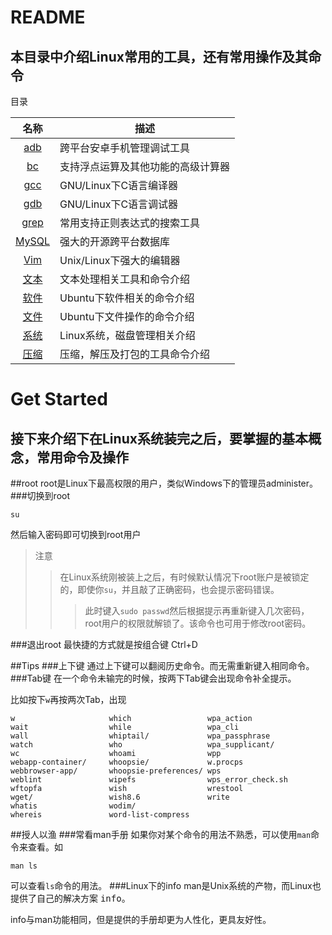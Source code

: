 README
======
本目录中介绍Linux常用的工具，还有常用操作及其命令
------
目录

|名称|描述|
|:-------------:|-----|
|[adb](./adb.md)|跨平台安卓手机管理调试工具|
|[bc](./bc.md)|支持浮点运算及其他功能的高级计算器|
|[gcc](./gcc.md)|GNU/Linux下C语言编译器|
|[gdb](./gdb.md)|GNU/Linux下C语言调试器|
|[grep](./grep.md)|常用支持正则表达式的搜索工具|
|[MySQL](mysql.md)|强大的开源跨平台数据库|
|[Vim](./vim.md)|Unix/Linux下强大的编辑器|
|[文本](./Text.md)|文本处理相关工具和命令介绍|
|[软件](./Software.md.md)|Ubuntu下软件相关的命令介绍|
|[文件](./File.md)|Ubuntu下文件操作的命令介绍|
|[系统](./System.md)|Linux系统，磁盘管理相关介绍|
|[压缩](./Compress.md)|压缩，解压及打包的工具命令介绍|


Get Started
=========
接下来介绍下在Linux系统装完之后，要掌握的基本概念，常用命令及操作
---------
##root
root是Linux下最高权限的用户，类似Windows下的管理员administer。
###切换到root

    su
然后输入密码即可切换到root用户
>注意
>>在Linux系统刚被装上之后，有时候默认情况下root账户是被锁定的，即使你`su`，并且敲了正确密码，也会提示密码错误。
>>>此时键入`sudo passwd`然后根据提示再重新键入几次密码，root用户的权限就解锁了。该命令也可用于修改root密码。

###退出root
最快捷的方式就是按组合键 Ctrl+D

##Tips
###上下键
通过上下键可以翻阅历史命令。而无需重新键入相同命令。
###Tab键
在一个命令未输完的时候，按两下Tab键会出现命令补全提示。

比如按下`w`再按两次Tab，出现
```
w                     which                 wpa_action
wait                  while                 wpa_cli
wall                  whiptail/             wpa_passphrase
watch                 who                   wpa_supplicant/
wc                    whoami                wpp
webapp-container/     whoopsie/             w.procps
webbrowser-app/       whoopsie-preferences/ wps
weblint               wipefs                wps_error_check.sh
wftopfa               wish                  wrestool
wget/                 wish8.6               write
whatis                wodim/                
whereis               word-list-compress   
```
##授人以渔
###常看man手册
如果你对某个命令的用法不熟悉，可以使用`man`命令来查看。如

    man ls
可以查看`ls`命令的用法。
###Linux下的info
man是Unix系统的产物，而Linux也提供了自己的解决方案 <kbd>info</kbd>。

info与man功能相同，但是提供的手册却更为人性化，更具友好性。
